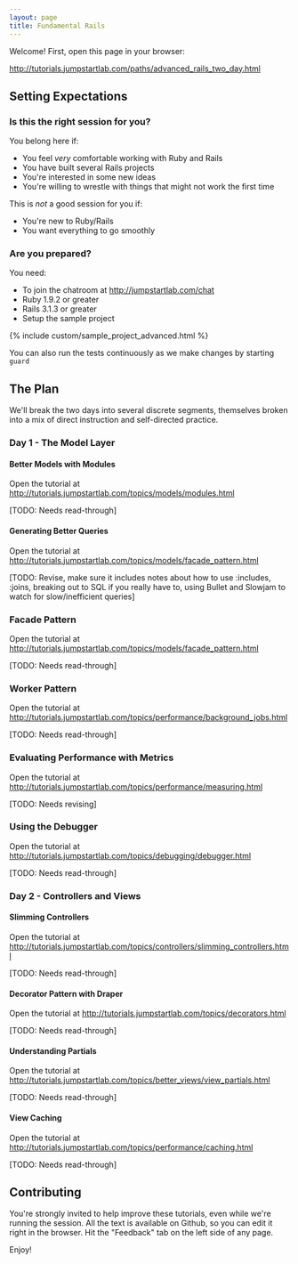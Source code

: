 ```yaml
---
layout: page
title: Fundamental Rails
---
```


Welcome! First, open this page in your browser:

http://tutorials.jumpstartlab.com/paths/advanced_rails_two_day.html

## Setting Expectations

### Is this the right session for you?

You belong here if:

* You feel *very* comfortable working with Ruby and Rails
* You have built several Rails projects
* You're interested in some new ideas
* You're willing to wrestle with things that might not work the first time

This is *not* a good session for you if:

* You're new to Ruby/Rails
* You want everything to go smoothly

### Are you prepared?

You need:

* To join the chatroom at http://jumpstartlab.com/chat
* Ruby 1.9.2 or greater
* Rails 3.1.3 or greater
* Setup the sample project

{% include custom/sample_project_advanced.html %}

You can also run the tests continuously as we make changes by starting `guard`

## The Plan

We'll break the two days into several discrete segments, themselves broken into a mix of direct instruction and self-directed practice.

### Day 1 - The Model Layer

#### Better Models with Modules

Open the tutorial at http://tutorials.jumpstartlab.com/topics/models/modules.html

[TODO: Needs read-through]

#### Generating Better Queries

Open the tutorial at http://tutorials.jumpstartlab.com/topics/models/facade_pattern.html

[TODO: Revise, make sure it includes notes about how to use :includes, :joins, breaking out to SQL if you really have to, using Bullet and Slowjam to watch for slow/inefficient queries]

### Facade Pattern

Open the tutorial at http://tutorials.jumpstartlab.com/topics/models/facade_pattern.html

[TODO: Needs read-through]

### Worker Pattern

Open the tutorial at http://tutorials.jumpstartlab.com/topics/performance/background_jobs.html

[TODO: Needs read-through]

### Evaluating Performance with Metrics

Open the tutorial at  http://tutorials.jumpstartlab.com/topics/performance/measuring.html

[TODO: Needs revising]

### Using the Debugger

Open the tutorial at http://tutorials.jumpstartlab.com/topics/debugging/debugger.html

[TODO: Needs read-through]

### Day 2 - Controllers and Views

#### Slimming Controllers

Open the tutorial at http://tutorials.jumpstartlab.com/topics/controllers/slimming_controllers.html

[TODO: Needs read-through]

#### Decorator Pattern with Draper

Open the tutorial at http://tutorials.jumpstartlab.com/topics/decorators.html

[TODO: Needs read-through]

#### Understanding Partials

Open the tutorial at http://tutorials.jumpstartlab.com/topics/better_views/view_partials.html

[TODO: Needs read-through]

#### View Caching

Open the tutorial at http://tutorials.jumpstartlab.com/topics/performance/caching.html

[TODO: Needs read-through]

## Contributing

You're strongly invited to help improve these tutorials, even while we're running the session. All the text is available on Github, so you can edit it right in the browser. Hit the "Feedback" tab on the left side of any page.

Enjoy!